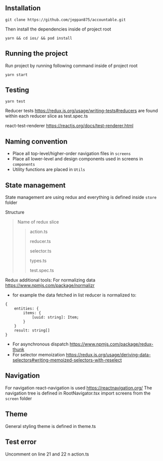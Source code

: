 ## Installation

    git clone https://github.com/jeppan875/accountable.git

Then install the dependencies inside of project root

    yarn && cd ios/ && pod install

## Running the project

Run project by running following command inside of project root

    yarn start

## Testing

    yarn test

Reducer tests https://redux.js.org/usage/writing-tests#reducers
are found within each reducer slice as test.spec.ts

react-test-renderer https://reactjs.org/docs/test-renderer.html

## Naming convention

- Place all top-level/higher-order navigation files in `screens`
- Place all lower-level and design components used in screens in `components`
- Utility functions are placed in `Utils`

## State management

State management are using redux and everything is defined inside `store` folder

Structure

> Name of redux slice
>
> > action.ts
> >
> > reducer.ts
> >
> > selector.ts
> >
> > types.ts
> >
> > test.spec.ts

Redux additional tools:
For normalizing data https://www.npmjs.com/package/normalizr

- for example the data fetched in list reducer is normalized to:

```
{
    entities: {
        items: {
            [uuid: string]: Item;
        }
    }
    result: string[]
}
```

- For asynchronous dispatch https://www.npmjs.com/package/redux-thunk
- For selector memoization https://redux.js.org/usage/deriving-data-selectors#writing-memoized-selectors-with-reselect

## Navigation

For navigation react-navigation is used https://reactnavigation.org/
The navigation tree is defined in RootNavigator.tsx
import screens from the `screen` folder

## Theme

General styling theme is defined in theme.ts

## Test error

Uncomment on line 21 and 22 n action.ts
````
